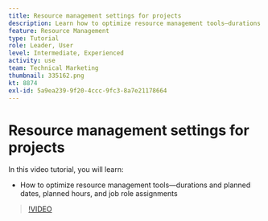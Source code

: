 ```yaml
---
title: Resource management settings for projects
description: Learn how to optimize resource management tools—durations and planned dates, planned hours, and job role assignments.
feature: Resource Management
type: Tutorial
role: Leader, User
level: Intermediate, Experienced
activity: use
team: Technical Marketing
thumbnail: 335162.png
kt: 8874
exl-id: 5a9ea239-9f20-4ccc-9fc3-8a7e21178664
---
```

# Resource management settings for projects

In this video tutorial, you will learn:

* How to optimize resource management tools—durations and planned dates, planned hours, and job role assignments

>[!VIDEO](https://video.tv.adobe.com/v/335162/?quality=12)

